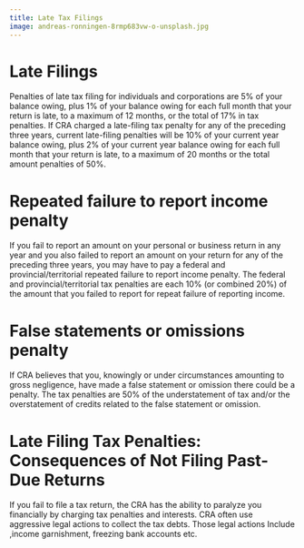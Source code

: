 ```yaml
---
title: Late Tax Filings
image: andreas-ronningen-8rmp683vw-o-unsplash.jpg
---
```

# Late Filings

Penalties of late tax filing for individuals and corporations are 5% of your balance owing, plus 1% of your balance owing for each full month that your return is late, to a maximum of 12 months, or the total of 17% in tax penalties. If CRA charged a late-filing tax penalty for any of the preceding three years, current late-filing penalties will be 10% of your current year balance owing, plus 2% of your current year balance owing for each full month that your return is late, to a maximum of 20 months or the total amount penalties of 50%.

# Repeated failure to report income penalty

If you fail to report an amount on your personal or business return in any year and you also failed to report an amount on your return for any of the preceding three years, you may have to pay a federal and provincial/territorial repeated failure to report income penalty. The federal and provincial/territorial tax penalties are each 10% (or combined 20%) of the amount that you failed to report for repeat failure of reporting income.

# False statements or omissions penalty

If CRA believes that you, knowingly or under circumstances amounting to gross negligence, have made a false statement or omission there could be a penalty. The tax penalties are 50% of the understatement of tax and/or the overstatement of credits related to the false statement or omission.

# Late Filing Tax Penalties: Consequences of Not Filing Past-Due Returns

If you fail to file a tax return, the CRA has the ability to paralyze you financially by charging tax penalties and interests. CRA often use aggressive legal actions to collect the tax debts. Those legal actions Include ,income garnishment, freezing bank accounts etc.